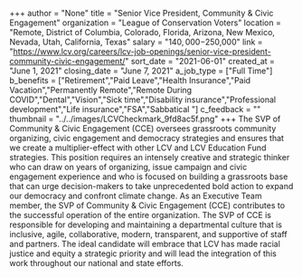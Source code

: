 +++
author = "None"
title = "Senior Vice President, Community & Civic Engagement"
organization = "League of Conservation Voters"
location = "Remote, District of Columbia, Colorado, Florida, Arizona, New Mexico, Nevada, Utah, California, Texas"
salary = "$140,000-$250,000"
link = "https://www.lcv.org/careers/lcv-job-openings/senior-vice-president-community-civic-engagement/"
sort_date = "2021-06-01"
created_at = "June 1, 2021"
closing_date = "June 7, 2021"
a_job_type = ["Full Time"]
b_benefits = ["Retirement","Paid Leave","Health Insurance","Paid Vacation","Permanently Remote","Remote During COVID","Dental","Vision","Sick time","Disability insurance","Professional development","Life insurance","FSA","Sabbatical "]
c_feedback = ""
thumbnail = "../../images/LCVCheckmark_9fd8ac5f.png"
+++
The SVP of Community & Civic Engagement (CCE) oversees grassroots community organizing, civic engagement and democracy strategies and ensures that we create a multiplier-effect with other LCV and LCV Education Fund strategies. This position requires an intensely creative and strategic thinker who can draw on years of organizing, issue campaign and civic engagement experience and who is focused on building a grassroots base that can urge decision-makers to take unprecedented bold action to expand our democracy and confront climate change. As an Executive Team member, the SVP of Community & Civic Engagement (CCE) contributes to the successful operation of the entire organization. The SVP of CCE is responsible for developing and maintaining a departmental culture that is inclusive, agile, collaborative, modern, transparent, and supportive of staff and partners. The ideal candidate will embrace that LCV has made racial justice and equity a strategic priority and will lead the integration of this work throughout our national and state efforts.
